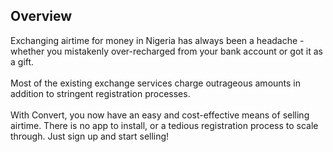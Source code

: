 ## Overview

Exchanging airtime for money in Nigeria has always been a headache - whether you mistakenly over-recharged from your bank account or got it as a gift.<br></br>
Most of the existing exchange services charge outrageous amounts in addition to stringent registration processes.<br></br>
With Convert, you now have an easy and cost-effective means of selling airtime. There is no app to install, or a tedious registration process to scale through. Just sign up and start selling!

<br></br>


